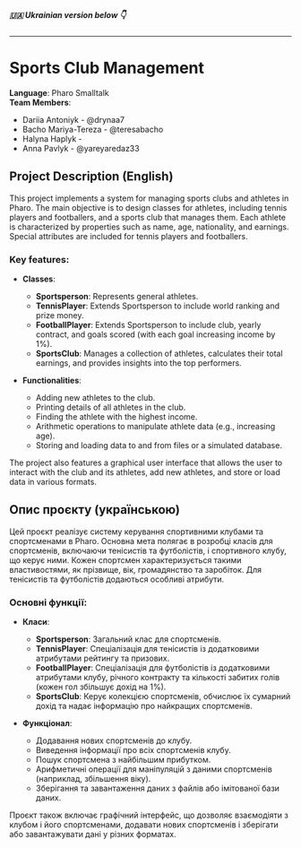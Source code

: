 ##### 🇺🇦 Ukrainian version below 👇 
***



# **Sports Club Management**

**Language**: Pharo Smalltalk  
**Team Members**:  
- Dariia Antoniyk - @drynaa7
- Bacho Mariya-Tereza - @teresabacho
- Halyna Haplyk - 
- Anna Pavlyk - @yareyaredaz33

## Project Description (English)

This project implements a system for managing sports clubs and athletes in Pharo. The main objective is to design classes for athletes, including tennis players and footballers, and a sports club that manages them. Each athlete is characterized by properties such as name, age, nationality, and earnings. Special attributes are included for tennis players and footballers.

### Key features:
- **Classes**: 
  - **Sportsperson**: Represents general athletes.
  - **TennisPlayer**: Extends Sportsperson to include world ranking and prize money.
  - **FootballPlayer**: Extends Sportsperson to include club, yearly contract, and goals scored (with each goal increasing income by 1%).
  - **SportsClub**: Manages a collection of athletes, calculates their total earnings, and provides insights into the top performers.

- **Functionalities**:
  - Adding new athletes to the club.
  - Printing details of all athletes in the club.
  - Finding the athlete with the highest income.
  - Arithmetic operations to manipulate athlete data (e.g., increasing age).
  - Storing and loading data to and from files or a simulated database.

The project also features a graphical user interface that allows the user to interact with the club and its athletes, add new athletes, and store or load data in various formats.

## Опис проєкту (українською)

Цей проєкт реалізує систему керування спортивними клубами та спортсменами в Pharo. Основна мета полягає в розробці класів для спортсменів, включаючи тенісистів та футболістів, і спортивного клубу, що керує ними. Кожен спортсмен характеризується такими властивостями, як прізвище, вік, громадянство та заробіток. Для тенісистів та футболістів додаються особливі атрибути.

### Основні функції:
- **Класи**:
  - **Sportsperson**: Загальний клас для спортсменів.
  - **TennisPlayer**: Спеціалізація для тенісистів із додатковими атрибутами рейтингу та призових.
  - **FootballPlayer**: Спеціалізація для футболістів із додатковими атрибутами клубу, річного контракту та кількості забитих голів (кожен гол збільшує дохід на 1%).
  - **SportsClub**: Керує колекцією спортсменів, обчислює їх сумарний дохід та надає інформацію про найкращих спортсменів.

- **Функціонал**:
  - Додавання нових спортсменів до клубу.
  - Виведення інформації про всіх спортсменів клубу.
  - Пошук спортсмена з найбільшим прибутком.
  - Арифметичні операції для маніпуляцій з даними спортсменів (наприклад, збільшення віку).
  - Зберігання та завантаження даних з файлів або імітованої бази даних.

Проєкт також включає графічний інтерфейс, що дозволяє взаємодіяти з клубом і його спортсменами, додавати нових спортсменів і зберігати або завантажувати дані у різних форматах.

